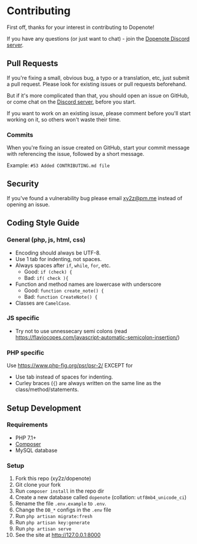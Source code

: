 # Contributing

First off, thanks for your interest in contributing to Dopenote!

If you have any questions (or just want to chat) - join the [Dopenote Discord server](https://discord.gg/6VkYFwF).


## Pull Requests
If you're fixing a small, obvious bug, a typo or a translation, etc, just submit a pull request. Please look for existing issues or pull requests beforehand.

But if it's more complicated than that, you should open an issue on GitHub, or come chat on the [Discord server](https://discord.gg/6VkYFwF), before you start.

If you want to work on an existing issue, please comment before you'll start working on it, so others won't waste their time.

### Commits

When you're fixing an issue created on GitHub, start your commit message with referencing the issue, followed by a short message.

Example: `#53 Added CONTRIBUTING.md file`


## Security

If you've found a vulnerability bug please email xy2z@pm.me instead of opening an issue.


## Coding Style Guide

### General (php, js, html, css)
- Encoding should always be UTF-8.
- Use 1 tab for indenting, not spaces.
- Always spaces after `if`, `while`, `for`, etc.
  - Good: `if (check) {`
  - Bad: `if( check ){`
- Function and method names are lowercase with underscore
  - Good: `function create_note() {`
  - Bad: `function CreateNote() {`
- Classes are `CamelCase`.


### JS specific
- Try not to use unnessecary semi colons (read https://flaviocopes.com/javascript-automatic-semicolon-insertion/)


### PHP specific
Use https://www.php-fig.org/psr/psr-2/ EXCEPT for
- Use tab instead of spaces for indenting.
- Curley braces (`{`) are always written on the same line as the class/method/statements.


## Setup Development

### Requirements
- PHP 7.1+
- [Composer](https://getcomposer.org/)
- MySQL database


### Setup
1. Fork this repo (xy2z/dopenote)
1. Git clone your fork
1. Run `composer install` in the repo dir
1. Create a new database called `dopenote` (collation: `utf8mb4_unicode_ci`)
1. Rename the file `.env.example` to `.env`.
1. Change the `DB_*` configs in the `.env` file
1. Run `php artisan migrate:fresh`
1. Run `php artisan key:generate`
1. Run `php artisan serve`
1. See the site at http://127.0.0.1:8000
